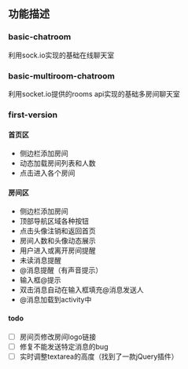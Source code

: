 ## 功能描述

### basic-chatroom

利用sock.io实现的基础在线聊天室

### basic-multiroom-chatroom

利用socket.io提供的rooms api实现的基础多房间聊天室

### first-version	

#### 首页区

- 侧边栏添加房间
- 动态加载房间列表和人数
- 点击进入各个房间

#### 房间区

- 侧边栏添加房间
- 顶部导航区域各种按钮
- 点击头像注销和返回首页
- 房间人数和头像动态展示
- 用户进入或离开房间提醒
- 未读消息提醒
- @消息提醒（有声音提示）
- 输入框@提示
- 双击消息自动在输入框填充@消息发送人
- @消息加载到activity中

#### todo

-[ ] 房间页修改房间logo链接
-[ ] 修复不能发送特定消息的bug 
-[ ] 实时调整textarea的高度（找到了一款jQuery插件）
